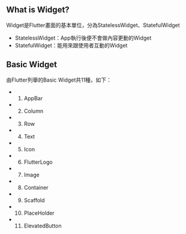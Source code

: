## What is Widget?
Widget是Flutter畫面的基本單位，分為StatelessWidget、StatefulWidget<br>
* StatelessWidget：App執行後便不會做內容更動的Widget<br>
* StatefulWidget：能用來跟使用者互動的Widget

## Basic Widget
由Flutter列舉的Basic Widget共11種，如下：
* 1. AppBar <br>
* 2. Column
* 3. Row
* 4. Text
* 5. Icon
* 6. FlutterLogo
* 7. Image
* 8. Container
* 9. Scaffold
* 10. PlaceHolder
* 11. ElevatedButton

